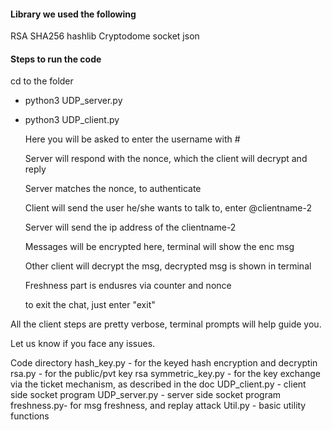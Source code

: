 #### Library we used the following

RSA
SHA256
hashlib
Cryptodome
socket
json


#### Steps to run the code

cd to the folder
- python3 UDP_server.py

- python3 UDP_client.py
	
	Here you will be asked to enter the username with #

	Server will respond with the nonce, which the client will decrypt and reply

	Server matches the nonce, to authenticate

	Client will send the user he/she wants to talk to, enter @clientname-2

	Server will send the ip address of the clientname-2

	Messages will be encrypted here, terminal will show the enc msg

	Other client will decrypt the msg, decrypted msg is shown in terminal

	Freshness part is endusres via counter and nonce

	to exit the chat, just enter "exit"

All the client steps are pretty verbose, terminal prompts will help guide you.

Let us know if you face any issues.

Code directory
hash_key.py - for the keyed hash encryption and decryptin
rsa.py - for the public/pvt key rsa
symmetric_key.py - for the key exchange via the ticket mechanism, as described in the doc
UDP_client.py - client side socket program
UDP_server.py - server side socket program
freshness.py- for msg freshness, and replay attack
Util.py -  basic utility functions


